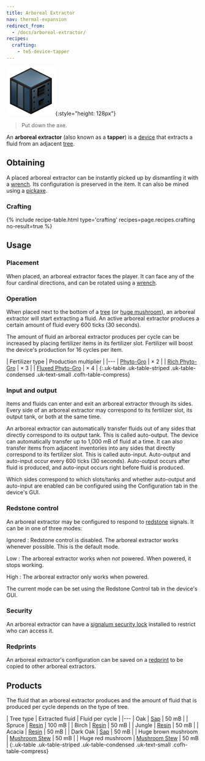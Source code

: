 ```yaml
---
title: Arboreal Extractor
nav: thermal-expansion
redirect_from:
  - /docs/arboreal-extractor/
recipes:
  crafting:
    - te5-device-tapper
---
```


![Arboreal extractor](/assets/images/thermal-expansion/arboreal-extractor.png){:style="height: 128px"}

> Put down the axe.


An **arboreal extractor** (also known as a **tapper**) is a
[device](/docs/thermal-expansion/devices/) that extracts a fluid from an adjacent
[tree](https://minecraft.gamepedia.com/Tree).


Obtaining
---------

A placed arboreal extractor can be instantly picked up by dismantling it with a
[wrench](/docs/wrenches/). Its configuration is preserved in the item. It can
also be mined using a [pickaxe](https://minecraft.gamepedia.com/Pickaxe).

### Crafting
{% include recipe-table.html type='crafting' recipes=page.recipes.crafting no-result=true %}


Usage
-----

### Placement
When placed, an arboreal extractor faces the player. It can face any of the four
cardinal directions, and can be rotated using a [wrench](/docs/wrenches/).

### Operation
When placed next to the bottom of a [tree](https://minecraft.gamepedia.com/Tree)
(or [huge mushroom](https://minecraft.gamepedia.com/Huge_mushroom)), an arboreal
extractor will start extracting a fluid. An active arboreal extractor produces a
certain amount of fluid every 600 ticks (30 seconds).

The amount of fluid an arboreal extractor produces per cycle can be increased by
placing fertilizer items in its fertilizer slot. Fertilizer will boost the
device's production for 16 cycles per item.

| Fertilizer type | Production multiplier |
|---
| [Phyto-Gro](/docs/thermal-foundation/phyto-gro/) | × 2 |
| [Rich Phyto-Gro](/docs/thermal-foundation/rich-phyto-gro/) | × 3 |
| [Fluxed Phyto-Gro](/docs/thermal-foundation/fluxed-phyto-gro/) | × 4 |
{:.uk-table .uk-table-striped .uk-table-condensed .uk-text-small .cofh-table-compress}

### Input and output
Items and fluids can enter and exit an arboreal extractor through its sides.
Every side of an arboreal extractor may correspond to its fertilizer slot, its
output tank, or both at the same time.

An arboreal extractor can automatically transfer fluids out of any sides that
directly correspond to its output tank. This is called auto-output. The device
can automatically transfer up to 1,000 mB of fluid at a time. It can also
transfer items from adjacent inventories into any sides that directly correspond
to its fertilizer slot. This is called auto-input. Auto-output and auto-input
occur every 600 ticks (30 seconds). Auto-output occurs after fluid is produced,
and auto-input occurs right before fluid is produced.

Which sides correspond to which slots/tanks and whether auto-output and
auto-input are enabled can be configured using the Configuration tab in the
device's GUI.

### Redstone control
An arboreal extractor may be configured to respond to
[redstone](https://minecraft.gamepedia.com/Redstone) signals. It can be in one
of three modes:

Ignored
: Redstone control is disabled. The arboreal extractor works whenever possible.
This is the default mode.

Low
: The arboreal extractor works when *not* powered. When powered, it stops
working.

High
: The arboreal extractor only works when powered.

The current mode can be set using the Redstone Control tab in the device's GUI.

### Security
An arboreal extractor can have a [signalum security
lock](/docs/thermal-foundation/signalum-security-lock/) installed to restrict who can access it.

### Redprints
An arboreal extractor's configuration can be saved on a
[redprint](/docs/thermal-foundation/redprint/) to be copied to other arboreal extractors.


Products
--------

The fluid that an arboreal extractor produces and the amount of fluid that is
produced per cycle depends on the type of tree.

| Tree type | Extracted fluid | Fluid per cycle |
|---
| Oak | [Sap](/docs/thermal-foundation/sap/) | 50 mB |
| Spruce | [Resin](/docs/thermal-foundation/resin/) | 100 mB |
| Birch | [Resin](/docs/thermal-foundation/resin/) | 50 mB |
| Jungle | [Resin](/docs/thermal-foundation/resin/) | 50 mB |
| Acacia | [Resin](/docs/thermal-foundation/resin/) | 50 mB |
| Dark Oak | [Sap](/docs/thermal-foundation/sap/) | 50 mB |
| Huge brown mushroom | [Mushroom Stew](/docs/thermal-foundation/mushroom-stew/) | 50 mB |
| Huge red mushroom | [Mushroom Stew](/docs/thermal-foundation/mushroom-stew/) | 50 mB |
{:.uk-table .uk-table-striped .uk-table-condensed .uk-text-small .cofh-table-compress}
